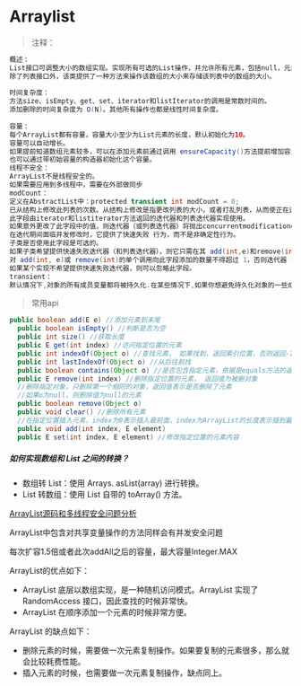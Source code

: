 # Arraylist

> 注释：

```java
概述：
List接口可调整大小的数组实现。实现所有可选的List操作，并允许所有元素，包括null，元素可重复。
除了列表接口外，该类提供了一种方法来操作该数组的大小来存储该列表中的数组的大小。
  
时间复杂度：
方法size、isEmpty、get、set、iterator和listIterator的调用是常数时间的。
添加删除的时间复杂度为 O(N)。其他所有操作也都是线性时间复杂度。
  
容量：
每个ArrayList都有容量，容量大小至少为List元素的长度，默认初始化为10。
容量可以自动增长。
如果提前知道数组元素较多，可以在添加元素前通过调用 ensureCapacity()方法提前增加容量以减小后期容量自动增长的开销。
也可以通过带初始容量的构造器初始化这个容量。
线程不安全：
ArrayList不是线程安全的。
如果需要应用到多线程中，需要在外部做同步
modCount：
定义在AbstractList中：protected transient int modCount = 0;
已从结构上修改此列表的次数。从结构上修改是指更改列表的大小，或者打乱列表，从而使正在进行的迭代产生错误的结果。
此字段由iterator和listiterator方法返回的迭代器和列表迭代器实现使用。
如果意外更改了此字段中的值，则迭代器（或列表迭代器）将抛出concurrentmodificationexception来响应next、remove、previous、set或add操作。
在迭代期间面临并发修改时，它提供了快速失败 行为，而不是非确定性行为。
子类是否使用此字段是可选的。
如果子类希望提供快速失败迭代器（和列表迭代器），则它只需在其 add(int,e)和remove(int)方法（以及它所重写的、导致列表结构上修改的任何其他方法）中增加此字段。
对 add(int, e)或 remove(int)的单个调用向此字段添加的数量不得超过 1，否则迭代器（和列表迭代器）将抛出虚假的 concurrentmodificationexceptions。
如果某个实现不希望提供快速失败迭代器，则可以忽略此字段。
transient：
默认情况下,对象的所有成员变量都将被持久化.在某些情况下,如果你想避免持久化对象的一些成员变量,你可以使用transient关键字来标记他们,transient也是java中的保留字(JDK 1.8)
```



> 常用api

```java
public boolean add(E e) //添加元素到末尾
  public boolean isEmpty() //判断是否为空
  public int size() //获取长度
  public E get(int index) //访问指定位置的元素
  public int indexOf(Object o) //查找元素， 如果找到，返回索引位置，否则返回-1
  public int lastIndexOf(Object o) //从后往前找
  public boolean contains(Object o) //是否包含指定元素，依据是equals方法的返回值
  public E remove(int index) //删除指定位置的元素， 返回值为被删对象
  //删除指定对象，只删除第一个相同的对象，返回值表示是否删除了元素
  //如果o为null，则删除值为null的元素
  public boolean remove(Object o)
  public void clear() //删除所有元素
  //在指定位置插入元素，index为0表示插入最前面，index为ArrayList的长度表示插到最后面
  public void add(int index, E element)
  public E set(int index, E element) //修改指定位置的元素内容
```

##### 如何实现数组和 List 之间的转换？

- 数组转 List：使用 Arrays. asList(array) 进行转换。
- List 转数组：使用 List 自带的 toArray() 方法。



[ArrayList源码和多线程安全问题分析](https://cloud.tencent.com/developer/article/1156905)

ArrayList中包含对共享变量操作的方法同样会有并发安全问题

每次扩容1.5倍或者此次addAll之后的容量，最大容量Integer.MAX



ArrayList的优点如下：

- ArrayList 底层以数组实现，是一种随机访问模式。ArrayList 实现了 RandomAccess 接口，因此查找的时候非常快。
- ArrayList 在顺序添加一个元素的时候非常方便。

ArrayList 的缺点如下：

- 删除元素的时候，需要做一次元素复制操作。如果要复制的元素很多，那么就会比较耗费性能。
- 插入元素的时候，也需要做一次元素复制操作，缺点同上。